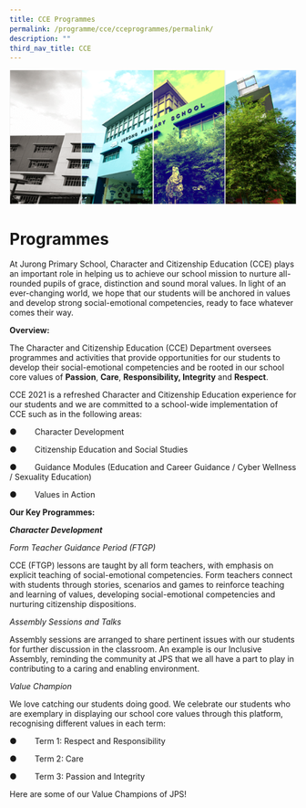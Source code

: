 ```yaml
---
title: CCE Programmes
permalink: /programme/cce/cceprogrammes/permalink/
description: ""
third_nav_title: CCE
---
```

![](/images/Banner.png)

Programmes
==========


At Jurong Primary School, Character and Citizenship Education (CCE) plays an important role in helping us to achieve our school mission to nurture all-rounded pupils of grace, distinction and sound moral values. In light of an ever-changing world, we hope that our students will be anchored in values and develop strong social-emotional competencies, ready to face whatever comes their way.

**Overview:**

The Character and Citizenship Education (CCE) Department oversees programmes and activities that provide opportunities for our students to develop their social-emotional competencies and be rooted in our school core values of **Passion**, **Care**, **Responsibility, Integrity** and **Respect**.

CCE 2021 is a refreshed Character and Citizenship Education experience for our students and we are committed to a school-wide implementation of CCE such as in the following areas:

●        Character Development

●        Citizenship Education and Social Studies

●        Guidance Modules (Education and Career Guidance / Cyber Wellness / Sexuality Education)

●        Values in Action

**Our Key Programmes:**

**_Character Development_**

_Form Teacher Guidance Period (FTGP)_

CCE (FTGP) lessons are taught by all form teachers, with emphasis on explicit teaching of social-emotional competencies. Form teachers connect with students through stories, scenarios and games to reinforce teaching and learning of values, developing social-emotional competencies and nurturing citizenship dispositions.

_Assembly Sessions and Talks_

Assembly sessions are arranged to share pertinent issues with our students for further discussion in the classroom. An example is our Inclusive Assembly, reminding the community at JPS that we all have a part to play in contributing to a caring and enabling environment.

_Value Champion_

We love catching our students doing good. We celebrate our students who are exemplary in displaying our school core values through this platform, recognising different values in each term:

●        Term 1: Respect and Responsibility

●        Term 2: Care

●        Term 3: Passion and Integrity

Here are some of our Value Champions of JPS!